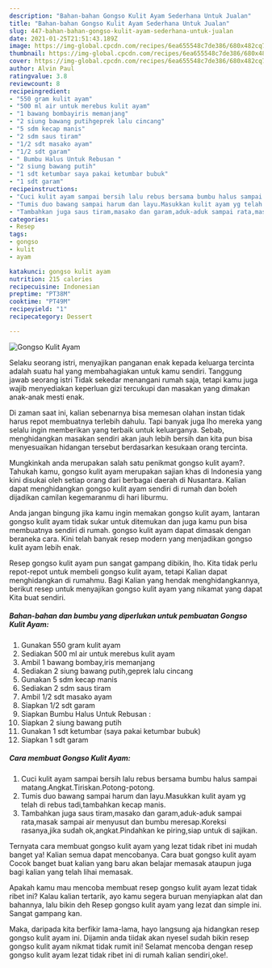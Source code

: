 ```yaml
---
description: "Bahan-bahan Gongso Kulit Ayam Sederhana Untuk Jualan"
title: "Bahan-bahan Gongso Kulit Ayam Sederhana Untuk Jualan"
slug: 447-bahan-bahan-gongso-kulit-ayam-sederhana-untuk-jualan
date: 2021-01-25T21:51:43.189Z
image: https://img-global.cpcdn.com/recipes/6ea655548c7de386/680x482cq70/gongso-kulit-ayam-foto-resep-utama.jpg
thumbnail: https://img-global.cpcdn.com/recipes/6ea655548c7de386/680x482cq70/gongso-kulit-ayam-foto-resep-utama.jpg
cover: https://img-global.cpcdn.com/recipes/6ea655548c7de386/680x482cq70/gongso-kulit-ayam-foto-resep-utama.jpg
author: Alvin Paul
ratingvalue: 3.8
reviewcount: 8
recipeingredient:
- "550 gram kulit ayam"
- "500 ml air untuk merebus kulit ayam"
- "1 bawang bombayiris memanjang"
- "2 siung bawang putihgeprek lalu cincang"
- "5 sdm kecap manis"
- "2 sdm saus tiram"
- "1/2 sdt masako ayam"
- "1/2 sdt garam"
- " Bumbu Halus Untuk Rebusan "
- "2 siung bawang putih"
- "1 sdt ketumbar saya pakai ketumbar bubuk"
- "1 sdt garam"
recipeinstructions:
- "Cuci kulit ayam sampai bersih lalu rebus bersama bumbu halus sampai matang.Angkat.Tiriskan.Potong-potong."
- "Tumis duo bawang sampai harum dan layu.Masukkan kulit ayam yg telah di rebus tadi,tambahkan kecap manis."
- "Tambahkan juga saus tiram,masako dan garam,aduk-aduk sampai rata,masak sampai air menyusut dan bumbu meresap.Koreksi rasanya,jika sudah ok,angkat.Pindahkan ke piring,siap untuk di sajikan."
categories:
- Resep
tags:
- gongso
- kulit
- ayam

katakunci: gongso kulit ayam 
nutrition: 215 calories
recipecuisine: Indonesian
preptime: "PT38M"
cooktime: "PT49M"
recipeyield: "1"
recipecategory: Dessert

---
```



![Gongso Kulit Ayam](https://img-global.cpcdn.com/recipes/6ea655548c7de386/680x482cq70/gongso-kulit-ayam-foto-resep-utama.jpg)

Selaku seorang istri, menyajikan panganan enak kepada keluarga tercinta adalah suatu hal yang membahagiakan untuk kamu sendiri. Tanggung jawab seorang istri Tidak sekedar menangani rumah saja, tetapi kamu juga wajib menyediakan keperluan gizi tercukupi dan masakan yang dimakan anak-anak mesti enak.

Di zaman  saat ini, kalian sebenarnya bisa memesan olahan instan tidak harus repot membuatnya terlebih dahulu. Tapi banyak juga lho mereka yang selalu ingin memberikan yang terbaik untuk keluarganya. Sebab, menghidangkan masakan sendiri akan jauh lebih bersih dan kita pun bisa menyesuaikan hidangan tersebut berdasarkan kesukaan orang tercinta. 



Mungkinkah anda merupakan salah satu penikmat gongso kulit ayam?. Tahukah kamu, gongso kulit ayam merupakan sajian khas di Indonesia yang kini disukai oleh setiap orang dari berbagai daerah di Nusantara. Kalian dapat menghidangkan gongso kulit ayam sendiri di rumah dan boleh dijadikan camilan kegemaranmu di hari liburmu.

Anda jangan bingung jika kamu ingin memakan gongso kulit ayam, lantaran gongso kulit ayam tidak sukar untuk ditemukan dan juga kamu pun bisa membuatnya sendiri di rumah. gongso kulit ayam dapat dimasak dengan beraneka cara. Kini telah banyak resep modern yang menjadikan gongso kulit ayam lebih enak.

Resep gongso kulit ayam pun sangat gampang dibikin, lho. Kita tidak perlu repot-repot untuk membeli gongso kulit ayam, tetapi Kalian dapat menghidangkan di rumahmu. Bagi Kalian yang hendak menghidangkannya, berikut resep untuk menyajikan gongso kulit ayam yang nikamat yang dapat Kita buat sendiri.

<!--inarticleads1-->

##### Bahan-bahan dan bumbu yang diperlukan untuk pembuatan Gongso Kulit Ayam:

1. Gunakan 550 gram kulit ayam
1. Sediakan 500 ml air untuk merebus kulit ayam
1. Ambil 1 bawang bombay,iris memanjang
1. Sediakan 2 siung bawang putih,geprek lalu cincang
1. Gunakan 5 sdm kecap manis
1. Sediakan 2 sdm saus tiram
1. Ambil 1/2 sdt masako ayam
1. Siapkan 1/2 sdt garam
1. Siapkan  Bumbu Halus Untuk Rebusan :
1. Siapkan 2 siung bawang putih
1. Gunakan 1 sdt ketumbar (saya pakai ketumbar bubuk)
1. Siapkan 1 sdt garam




<!--inarticleads2-->

##### Cara membuat Gongso Kulit Ayam:

1. Cuci kulit ayam sampai bersih lalu rebus bersama bumbu halus sampai matang.Angkat.Tiriskan.Potong-potong.
1. Tumis duo bawang sampai harum dan layu.Masukkan kulit ayam yg telah di rebus tadi,tambahkan kecap manis.
1. Tambahkan juga saus tiram,masako dan garam,aduk-aduk sampai rata,masak sampai air menyusut dan bumbu meresap.Koreksi rasanya,jika sudah ok,angkat.Pindahkan ke piring,siap untuk di sajikan.




Ternyata cara membuat gongso kulit ayam yang lezat tidak ribet ini mudah banget ya! Kalian semua dapat mencobanya. Cara buat gongso kulit ayam Cocok banget buat kalian yang baru akan belajar memasak ataupun juga bagi kalian yang telah lihai memasak.

Apakah kamu mau mencoba membuat resep gongso kulit ayam lezat tidak ribet ini? Kalau kalian tertarik, ayo kamu segera buruan menyiapkan alat dan bahannya, lalu bikin deh Resep gongso kulit ayam yang lezat dan simple ini. Sangat gampang kan. 

Maka, daripada kita berfikir lama-lama, hayo langsung aja hidangkan resep gongso kulit ayam ini. Dijamin anda tiidak akan nyesel sudah bikin resep gongso kulit ayam nikmat tidak rumit ini! Selamat mencoba dengan resep gongso kulit ayam lezat tidak ribet ini di rumah kalian sendiri,oke!.

